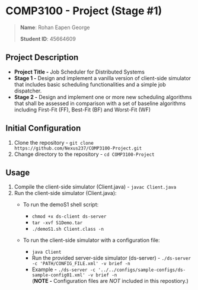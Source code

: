 # COMP3100 - Project (Stage #1)
> **Name**: Rohan Eapen George
>
> **Student ID**: 45664609

## Project Description
* **Project Title -** Job Scheduler for Distributed Systems
* **Stage 1 -**  Design and implement a vanilla version of client-side simulator that includes basic scheduling functionalities and a simple job dispatcher.
* **Stage 2 -** Design and implement one or more new scheduling algorithms that shall be assessed in comparison with a set of baseline algorithms including First-Fit (FF), Best-Fit (BF) and Worst-Fit (WF)

## Initial Configuration
1. Clone the repository - `git clone https://github.com/Nexus237/COMP3100-Project.git`
2. Change directory to the repository - `cd COMP3100-Project`

## Usage
1. Compile the client-side simulator (Client.java) - `javac Client.java`
2. Run the client-side simulator (Client.java):
   - To run the demoS1 shell script:
        * `chmod +x ds-client ds-server`
        * `tar -xvf S1Demo.tar`
        * `./demoS1.sh Client.class -n`
       
    - To run the client-side simulator with a configuration file:
        * `java Client`
        * Run the provided server-side simulator (ds-server) - `./ds-server -c 'PATH/CONFIG_FILE.xml' -v brief -n` 
        * Example - `./ds-server -c '../../configs/sample-configs/ds-sample-config01.xml' -v brief -n`
        <br /> (**NOTE -** Configuration files are *NOT* included in this repostiory.)
